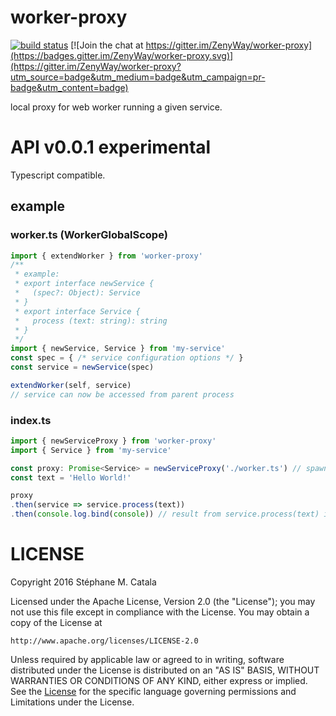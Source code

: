 # worker-proxy
[![build status](https://travis-ci.org/ZenyWay/worker-proxy.svg?branch=master)](https://travis-ci.org/ZenyWay/worker-proxy)
[![Join the chat at https://gitter.im/ZenyWay/worker-proxy](https://badges.gitter.im/ZenyWay/worker-proxy.svg)](https://gitter.im/ZenyWay/worker-proxy?utm_source=badge&utm_medium=badge&utm_campaign=pr-badge&utm_content=badge)

local proxy for web worker running a given service.

# <a name="api"></a> API v0.0.1 experimental
Typescript compatible.

## example
### worker.ts (WorkerGlobalScope)
```ts
import { extendWorker } from 'worker-proxy'
/**
 * example:
 * export interface newService {
 *   (spec?: Object): Service
 * }
 * export interface Service {
 *   process (text: string): string
 * }
 */
import { newService, Service } from 'my-service'
const spec = { /* service configuration options */ }
const service = newService(spec)

extendWorker(self, service)
// service can now be accessed from parent process
```

### index.ts
```ts
import { newServiceProxy } from 'worker-proxy'
import { Service } from 'my-service'

const proxy: Promise<Service> = newServiceProxy('./worker.ts') // spawn the Worker
const text = 'Hello World!'

proxy
.then(service => service.process(text))
.then(console.log.bind(console)) // result from service.process(text) in Worker
```

# <a name="license"></a> LICENSE
Copyright 2016 Stéphane M. Catala

Licensed under the Apache License, Version 2.0 (the "License");
you may not use this file except in compliance with the License.
You may obtain a copy of the License at

    http://www.apache.org/licenses/LICENSE-2.0

Unless required by applicable law or agreed to in writing, software
distributed under the License is distributed on an "AS IS" BASIS,
WITHOUT WARRANTIES OR CONDITIONS OF ANY KIND, either express or implied.
See the [License](./LICENSE) for the specific language governing permissions and
Limitations under the License.